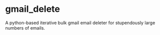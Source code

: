 # gmail_delete
A python-based iterative bulk gmail email deleter for stupendously large numbers of emails.
